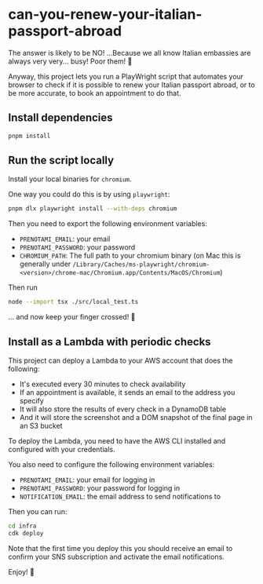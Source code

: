 # can-you-renew-your-italian-passport-abroad

The answer is likely to be NO! ...Because we all know Italian embassies are
always very very... busy! Poor them! 🥹

Anyway, this project lets you run a PlayWright script that automates your
browser to check if it is possible to renew your Italian passport abroad, or to
be more accurate, to book an appointment to do that.

## Install dependencies

```bash
pnpm install
```

## Run the script locally

Install your local binaries for `chromium`.

One way you could do this is by using `playwright`:

```bash
pnpm dlx playwright install --with-deps chromium
```

Then you need to export the following environment variables:

- `PRENOTAMI_EMAIL`: your email
- `PRENOTAMI_PASSWORD`: your password
- `CHROMIUM_PATH`: The full path to your chromium binary (on Mac this is
  generally under
  `/Library/Caches/ms-playwright/chromium-<version>/chrome-mac/Chromium.app/Contents/MacOS/Chromium`)

Then run

```bash
node --import tsx ./src/local_test.ts
```

... and now keep your finger crossed! 🤞

## Install as a Lambda with periodic checks

This project can deploy a Lambda to your AWS account that does the following:

- It's executed every 30 minutes to check availability
- If an appointment is available, it sends an email to the address you specify
- It will also store the results of every check in a DynamoDB table
- And it will store the screenshot and a DOM snapshot of the final page in an S3
  bucket

To deploy the Lambda, you need to have the AWS CLI installed and configured with
your credentials.

You also need to configure the following environment variables:

- `PRENOTAMI_EMAIL`: your email for logging in
- `PRENOTAMI_PASSWORD`: your password for logging in
- `NOTIFICATION_EMAIL`: the email address to send notifications to

Then you can run:

```bash
cd infra
cdk deploy
```

Note that the first time you deploy this you should receive an email to confirm
your SNS subscription and activate the email notifications.

Enjoy! 🎉
